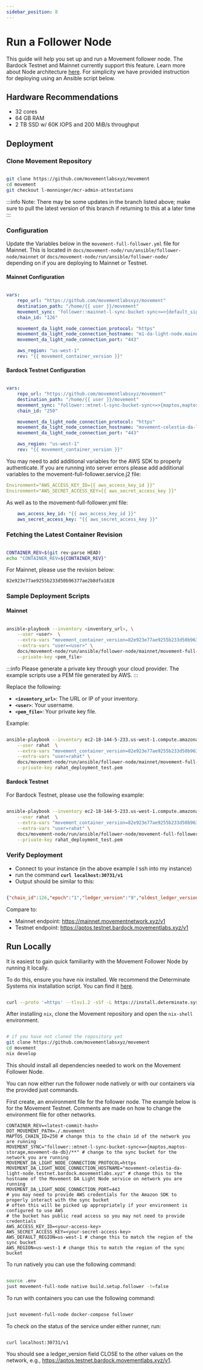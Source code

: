 ```yaml
---
sidebar_position: 8
---
```


# Run a Follower Node

This guide will help you set up and run a Movement follower node. The Bardock Testnet and Mainnet currently support this feature. Learn more about Node architecture [here](/general/Mainnet/node_level_architecture). For simplicity we have provided instruction for deploying using an Ansible script below. 

## Hardware Recommendations

- 32 cores
- 64 GB RAM
- 2 TB SSD w/ 60K IOPS and 200 MiB/s throughput


## Deployment

### Clone Movement Repository 

```bash

git clone https://github.com/movementlabsxyz/movement
cd movement
git checkout l-monninger/mcr-admin-attestations

```

:::info
Note: There may be some updates in the branch listed above; make sure to pull the latest version of this branch if returning to this at a later time
:::

### Configuration

Update the Variables below in the `movement-full-follower.yml` file for Mainnet. This is located in `docs/movement-node/run/ansible/follower-node/mainnet` or `docs/movement-node/run/ansible/follower-node/` depending on if you are deploying to Mainnet or Testnet. 

#### Mainnet Configuration
 
```yaml

vars:
    repo_url: "https://github.com/movementlabsxyz/movement"
    destination_path: "/home/{{ user }}/movement"
    movement_sync: 'follower::mainnet-l-sync-bucket-sync<=>{default_signer_address_whitelist,maptos,maptos-storage,suzuka-da-db}/**'
    chain_id: "126"

    movement_da_light_node_connection_protocol: "https"
    movement_da_light_node_connection_hostname: "m1-da-light-node.mainnet"
    movement_da_light_node_connection_port: "443"

    aws_region: "us-west-1"
    rev: "{{ movement_container_version }}"

```


#### Bardock Testnet Configuration

```yaml

vars:
    repo_url: "https://github.com/movementlabsxyz/movement"
    destination_path: "/home/{{ user }}/movement"
    movement_sync: "follower::mtnet-l-sync-bucket-sync<=>{maptos,maptos-storage,movement-da-db}/**"
    chain_id: "250"

    movement_da_light_node_connection_protocol: "https"
    movement_da_light_node_connection_hostname: "movement-celestia-da-light-node.testnet.bardock.movementlabs.xyz"
    movement_da_light_node_connection_port: "443"

    aws_region: "us-west-1"
    rev: "{{ movement_container_version }}"

```

You may need to add additional variables for the AWS SDK to properly authenticate. If you are running into server errors please add additional variables to the movement-full-follower.service.j2 file: 

```yaml
Environment="AWS_ACCESS_KEY_ID={{ aws_access_key_id }}"
Environment="AWS_SECRET_ACCESS_KEY={{ aws_secret_access_key }}"
```

As well as to the movement-full-follower.yml file:

```yaml
    aws_access_key_id: "{{ aws_access_key_id }}"
    aws_secret_access_key: "{{ aws_secret_access_key }}"
```

### Fetching the Latest Container Revision

```bash

CONTAINER_REV=$(git rev-parse HEAD)
echo "CONTAINER_REV=${CONTAINER_REV}"

```

For Mainnet, please use the revision below:

```82e923e77ae9255b233d50b96377ae2b8dfa1828```

### Sample Deployment Scripts

#### Mainnet

```bash

ansible-playbook --inventory <inventory_url>, \
    --user <user>  \
    --extra-vars "movement_container_version=82e923e77ae9255b233d50b96377ae2b8dfa1828" \
    --extra-vars "user=<user>" \
    docs/movement-node/run/ansible/follower-node/mainnet/movement-full-follower.yml \
    --private-key <pem_file>

```

:::info
Please generate a private key through your cloud provider. The example scripts use a PEM file generated by AWS.
:::

Replace the following:

- **`<inventory_url>`**: The URL or IP of your inventory.
- **`<user>`**: Your username.
- **`<pem_file>`**: Your private key file.

Example:

```bash

ansible-playbook --inventory ec2-18-144-5-233.us-west-1.compute.amazonaws.com, \
    --user rahat  \
    --extra-vars "movement_container_version=82e923e77ae9255b233d50b96377ae2b8dfa1828" \
    --extra-vars "user=rahat" \
    docs/movement-node/run/ansible/follower-node/mainnet/movement-full-follower.yml \
    --private-key rahat_deployment_test.pem

```

#### Bardock Testnet

For Bardock Testnet, please use the following example:

```bash

ansible-playbook --inventory ec2-18-144-5-233.us-west-1.compute.amazonaws.com, \
    --user rahat  \
    --extra-vars "movement_container_version=82e923e77ae9255b233d50b96377ae2b8dfa1828" \
    --extra-vars "user=rahat" \
    docs/movement-node/run/ansible/follower-node/movement-full-follower.yml \
    --private-key rahat_deployment_test.pem

```

### Verify Deployment

- Connect to your instance (in the above example I ssh into my instance)
- run the command **`curl localhost:30731/v1`**
- Output should be similar to this:

```json

{"chain_id":126,"epoch":"1","ledger_version":"9","oldest_ledger_version":"0","ledger_timestamp":"1732636319660843","node_role":"validator","oldest_block_height":"0","block_height":"3","git_hash":"9dfc8e7a3d622597dfd81cc4ba480a5377f87a41"}

```

Compare to: 

- Mainnet endpoint: https://mainnet.movementnetwork.xyz/v1
- Testnet endpoint: https://aptos.testnet.bardock.movementlabs.xyz/v1

## Run Locally 

It is easiest to gain quick familiarity with the Movement Follower Node by running it locally.

To do this, ensure you have nix installed. We recommend the Determinate Systems nix installation script. You can find it [here](https://determinate.systems/posts/determinate-nix-installer/).

```bash

curl --proto '=https' --tlsv1.2 -sSf -L https://install.determinate.systems/nix | sh -s -- install

```

After installing `nix`, clone the Movement repository and open the `nix-shell` environment.

```bash

# if you have not cloned the repository yet
git clone https://github.com/movementlabsxyz/movement
cd movement
nix develop

```

This should install all dependencies needed to work on the Movement Follower Node.

You can now either run the follower node natively or with our containers via the provided just commands.

First create, an environment file for the follower node. The example below is for the Movement Testnet. Comments are made on how to change the environment file for other networks.

```
CONTAINER_REV=<latest-commit-hash>
DOT_MOVEMENT_PATH=./.movement
MAPTOS_CHAIN_ID=250 # change this to the chain id of the network you are running
MOVEMENT_SYNC="follower::mtnet-l-sync-bucket-sync<=>{maptos,maptos-storage,movement-da-db}/**" # change to the sync bucket for the network you are running
MOVEMENT_DA_LIGHT_NODE_CONNECTION_PROTOCOL=https
MOVEMENT_DA_LIGHT_NODE_CONNECTION_HOSTNAME="movement-celestia-da-light-node.testnet.bardock.movementlabs.xyz" # change this to the hostname of the Movement DA Light Node service on network you are running
MOVEMENT_DA_LIGHT_NODE_CONNECTION_PORT=443
# you may need to provide AWS credentials for the Amazon SDK to properly interact with the sync bucket
# often this will be picked up appropriately if your environment is configured to use AWS
# the bucket has public read access so you may not need to provide credentials
AWS_ACCESS_KEY_ID=<your-access-key>
AWS_SECRET_ACCESS_KEY=<your-secret-access-key>
AWS_DEFAULT_REGION=us-west-1 # change this to match the region of the sync bucket
AWS_REGION=us-west-1 # change this to match the region of the sync bucket

```

To run natively you can use the following command:

```bash

source .env
just movement-full-node native build.setup.follower -t=false

```

To run with containers you can use the following command:

```bash

just movement-full-node docker-compose follower

```

To check on the status of the service under either runner, run:

```bash

curl localhost:30731/v1

```

You should see a ledger_version field CLOSE to the other values on the network, e.g., https://aptos.testnet.bardock.movementlabs.xyz/v1.